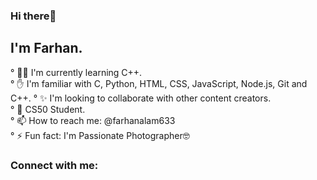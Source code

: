 ### Hi there👋

## I'm Farhan.


° 👨‍🏫 I'm currently learning C++.    
° ✋ I'm familiar with C, Python, HTML, CSS, JavaScript, Node.js, Git and C++.
° ✨ I'm looking to collaborate with other content creators.       
° 🎒 CS50 Student.    
° 📫 How to reach me: @farhanalam633               
° ⚡ Fun fact: I'm Passionate Photographer🤓
  
  
### Connect with me:

